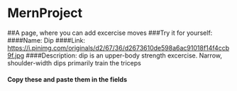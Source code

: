 # MernProject
##A page, where you can add excercise moves
###Try it for yourself:
####Name: Dip
####Link: https://i.pinimg.com/originals/d2/67/36/d2673610de598a6ac91018f14f4ccb9f.jpg
####Description: dip is an upper-body strength excercise. Narrow, shoulder-width dips primarily train the triceps
#### Copy these and paste them in the fields
